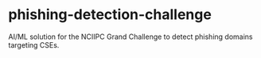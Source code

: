 # phishing-detection-challenge
AI/ML solution for the NCIIPC Grand Challenge to detect phishing domains targeting CSEs.
